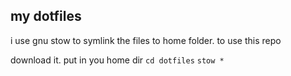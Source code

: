 ## my dotfiles

i  use gnu stow to symlink the files to home folder.
to use this repo

download it. put in you home dir
`cd dotfiles`
`stow *`
